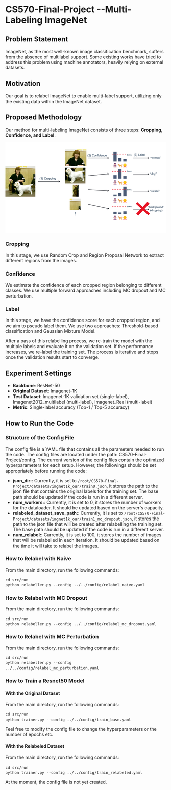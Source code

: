 # CS570-Final-Project --Multi-Labeling ImageNet

## Problem Statement
ImageNet, as the most well-known image classification benchmark, suffers from the absence of multilabel support. Some existing works have tried to address this problem using machine annotators, heavily relying on external datasets.

## Motivation
Our goal is to relabel ImageNet to enable multi-label support, utilizing only the existing data within the ImageNet dataset.

## Proposed Methodology
Our method for multi-labeling ImageNet consists of three steps: **Cropping, Confidence, and Label**.

![alt text](https://github.com/mirfana23/CS570-Final-Project/blob/main/methodology.png?raw=true)


### Cropping
In this stage, we use Random Crop and Region Proposal Network to extract different regions from the images.

### Confidence
We estimate the confidence of each cropped region belonging to different classes. We use multiple forward approaches including MC dropout and MC perturbation.

### Label
In this stage, we have the confidence score for each cropped region, and we aim to pseudo label them. We use two approaches: Threshold-based classification and Gaussian Mixture Model.

After a pass of this relabelling process, we re-train the model with the multiple labels and evaluate it on the validation set. If the performance increases, we re-label the training set. The process is iterative and stops once the validation results start to converge.

## Experiment Settings
- **Backbone**: ResNet-50
- **Original Dataset**: Imagenet-1K
- **Test Dataset**: Imagenet-1K validation set (single-label), Imagenet2012_multilabel (multi-label), Imagenet_Real (multi-label)
- **Metric**: Single-label accuracy (Top-1 / Top-5 accuracy)

## How to Run the Code

### Structure of the Config File
The config file is a YAML file that contains all the parameters needed to run the code. The config files are located under the path: CS570-Final-Project/config. The current version of the config files contain the optimized hyperparameters for each setup. However, the followings should be set appropriately before running the code:

- **json_dir:**: Currently, it is set to `/root/CS570-Final-Project/datasets/imgnet1k_our/train0.json`, it stores the path to the json file that contains the original labels for the training set. The base path should be updated if the code is run in a different server.
- **num_workers:**: Currently, it is set to 0, it stores the number of workers for the dataloader. It should be updated based on the server's capacity.
- **relabeled_dataset_save_path:**: Currently, it is set to `/root/CS570-Final-Project/datasets/imgnet1k_our/train1_mc_dropout.json`, it stores the path to the json file that will be created after relabelling the training set. The base path should be updated if the code is run in a different server.
- **num_relabel:**: Currently, it is set to 100, it stores the number of images that will be relabelled in each iteration. It should be updated based on the time it will take to relabel the images.

### How to Relabel with Naive
From the main directory, run the following commands:
```
cd src/run
python relabeller.py --config ../../config/relabel_naive.yaml
```

### How to Relabel with MC Dropout
From the main directory, run the following commands:
```
cd src/run
python relabeller.py --config ../../config/relabel_mc_dropout.yaml
```

### How to Relabel with MC Perturbation
From the main directory, run the following commands:
```
cd src/run
python relabeller.py --config ../../config/relabel_mc_perturbation.yaml
```

### How to Train a Resnet50 Model 

#### With the Original Dataset
From the main directory, run the following commands:
```
cd src/run
python trainer.py --config ../../config/train_base.yaml
```
Feel free to modify the config file to change the hyperparameters or the number of epochs etc.

#### With the Relabeled Dataset
From the main directory, run the following commands:
```
cd src/run
python trainer.py --config ../../config/train_relabeled.yaml
```
At the moment, the config file is not yet created. 